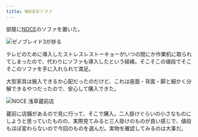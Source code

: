 ```yaml
---
title: NOCEのソファ
---
```

部屋に[NOCE](https://www.noce.co.jp/)のソファを置いた。

![](https://lh6.googleusercontent.com/CfnwNUJ-obKdKn9qBOSOxwpUpiFVh6PSGyO8asDf0tangc1OnSFMByybnOMKCfebEcg8hgYOQJdXu2JA1m0XseV3g6kSAeh86sAqpPk974TRtB4b0C0q8jJfFtEluQm4bVyhZXo6MM9gn-71Sffl92o "ゼノブレイド3が捗る")

テレビのために導入したストレスレストーキョーがいつの間にか作業机に取られてしまったので、代わりにソファも導入したという経緯。そこそこの値段でそこそこのソファを手に入れられて満足。

大型家具は搬入できるか心配だったのだけど、これは座面・背面・脚と細かく分解できるやつだったので、安心して購入できた。

![](https://lh4.googleusercontent.com/OurVmuVoqCevNIVrT8QBhvPgyNDOZUmH8typSzdM3BRp6w873J_jyhtTF164A2LywseM07txbZegXOHWa7_H5uYMlENUNaW7amvOFE2QrgnnixvrJ5_Lm6tQ18Dk9iWpJc9h2NS-FJugkwKEFcBR6gI "NOCE 浅草蔵前店")

蔵前に店舗があるので見に行って、そこで購入。二人掛けぐらいの小さなものにしようと思っていたものの、実際見てみると三人掛けのものが良い感じで、値段もほぼ変わらないので今回のものを選んだ。実物を確認してみるのは大事だ。
